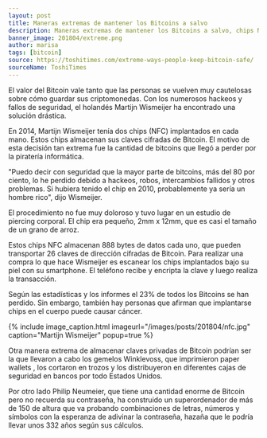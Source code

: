 ```yaml
---
layout: post
title: Maneras extremas de mantener los Bitcoins a salvo
description: Maneras extremas de mantener los Bitcoins a salvo, chips NFC, paper wallets.
banner_image: 201804/extreme.png
author: marisa
tags: [bitcoin]
source: https://toshitimes.com/extreme-ways-people-keep-bitcoin-safe/
sourceName: ToshiTimes
---
```


El valor del Bitcoin vale tanto que las personas se vuelven muy cautelosas sobre cómo guardar sus criptomonedas. Con los numerosos hackeos y fallos de seguridad, el holandés Martijn Wismeijer ha encontrado una solución drástica.

<!--more-->

En 2014, Martijn Wismeijer tenía dos chips (NFC) implantados en cada mano. Estos chips almacenan sus claves cifradas de Bitcoin. El motivo de esta decisión tan extrema fue la cantidad de bitcoins que llegó a perder por la piratería informática.

"Puedo decir con seguridad que la mayor parte de bitcoins, más del 80 por ciento, lo he perdido debido a hackeos, robos, intercambios fallidos y otros problemas. Si hubiera tenido el chip en 2010, probablemente ya sería un hombre rico", dijo Wismeijer.

El procedimiento no fue muy doloroso y tuvo lugar en un estudio de piercing corporal. El chip era pequeño, 2mm x 12mm, que es casi el tamaño de un grano de arroz.

Estos chips NFC almacenan 888 bytes de datos cada uno, que pueden transportar 26 claves de dirección cifradas de Bitcoin. Para realizar una compra lo que hace Wismeijer es escanear los chips implantados bajo su piel con su smartphone. El teléfono recibe y encripta la clave y luego realiza la transacción.

Según las estadísticas y los informes el 23% de todos los Bitcoins se han perdido. Sin embargo, también hay personas que afirman que implantarse chips en el cuerpo puede causar cáncer.

{% include image_caption.html imageurl="/images/posts/201804/nfc.jpg" caption="Martijn Wismeijer" popup=true %}

Otra manera extrema de almacenar claves privadas de Bitcoin podrían ser la que llevaron a cabo los gemelos Winklevoss, que imprimieron paper wallets , los cortaron en trozos y los distribuyeron en diferentes cajas de seguridad en bancos por todo Estados Unidos.

Por otro lado Philip Neumeier, que tiene una cantidad enorme de Bitcoin pero no recuerda su contraseña, ha construido un superordenador de más de 150 de altura que va probando combinaciones de letras, números y símbolos con la esperanza de adivinar la contraseña, hazaña que le podría llevar unos 332 años según sus cálculos.

